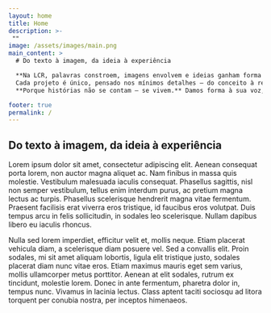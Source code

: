 ```yaml
---
layout: home
title: Home
description: >-
 ""
image: /assets/images/main.png
main_content: >
  # Do texto à imagem, da ideia à experiência

  **Na LCR, palavras constroem, imagens envolvem e ideias ganham forma com propósito.** Unimos conteúdo e estratégia para criar marcas que permanecem, com rigor técnico e visão criativa.  
  Cada projeto é único, pensado nos mínimos detalhes — do conceito à realização.
  **Porque histórias não se contam — se vivem.** Damos forma à sua voz, imagem e essência com autenticidade, precisão e excelência.

footer: true
permalink: /
---
```

## Do texto à imagem, da ideia à experiência

Lorem ipsum dolor sit amet, consectetur adipiscing elit. Aenean consequat porta lorem, non auctor magna aliquet ac. Nam finibus in massa quis molestie. Vestibulum malesuada iaculis consequat. Phasellus sagittis, nisl non semper vestibulum, tellus enim interdum purus, ac pretium magna lectus ac turpis. Phasellus scelerisque hendrerit magna vitae fermentum. Praesent facilisis erat viverra eros tristique, id faucibus eros volutpat. Duis tempus arcu in felis sollicitudin, in sodales leo scelerisque. Nullam dapibus libero eu iaculis rhoncus.

Nulla sed lorem imperdiet, efficitur velit et, mollis neque. Etiam placerat vehicula diam, a scelerisque diam posuere vel. Sed a convallis elit. Proin sodales, mi sit amet aliquam lobortis, ligula elit tristique justo, sodales placerat diam nunc vitae eros. Etiam maximus mauris eget sem varius, mollis ullamcorper metus porttitor. Aenean at elit sodales, rutrum ex tincidunt, molestie lorem. Donec in ante fermentum, pharetra dolor in, tempus nunc. Vivamus in lacinia lectus. Class aptent taciti sociosqu ad litora torquent per conubia nostra, per inceptos himenaeos.

